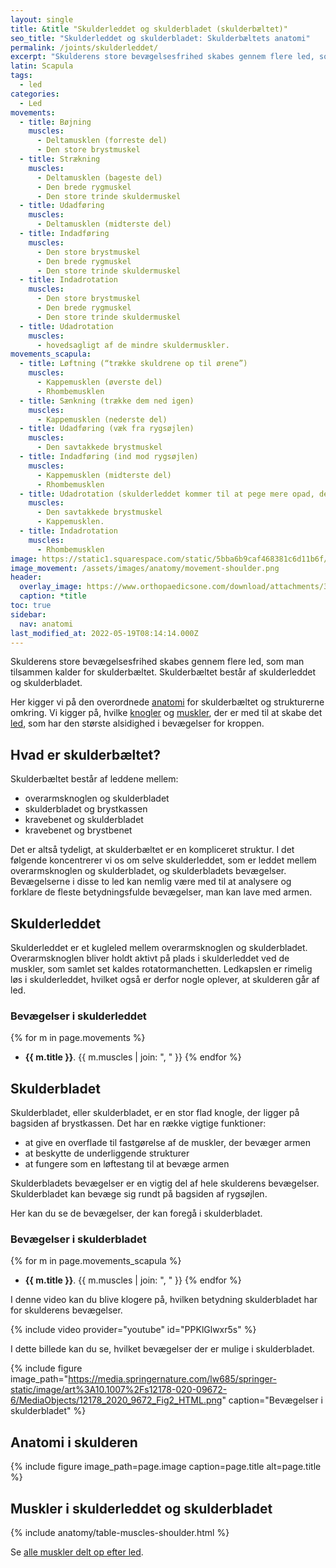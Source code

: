 ```yaml
---
layout: single
title: &title "Skulderleddet og skulderbladet (skulderbæltet)"
seo_title: "Skulderleddet og skulderbladet: Skulderbæltets anatomi"
permalink: /joints/skulderleddet/
excerpt: "Skulderens store bevægelsesfrihed skabes gennem flere led, som man tilsammen kalder for skulderbæltet, som består af skulderleddet og skulderbladet."
latin: Scapula
tags:
  - led
categories:
  - Led
movements:
  - title: Bøjning
    muscles:
      - Deltamusklen (forreste del)
      - Den store brystmuskel
  - title: Strækning
    muscles:
      - Deltamusklen (bageste del)
      - Den brede rygmuskel
      - Den store trinde skuldermuskel
  - title: Udadføring
    muscles:
      - Deltamusklen (midterste del)
  - title: Indadføring
    muscles:
      - Den store brystmuskel
      - Den brede rygmuskel
      - Den store trinde skuldermuskel
  - title: Indadrotation
    muscles:
      - Den store brystmuskel
      - Den brede rygmuskel
      - Den store trinde skuldermuskel
  - title: Udadrotation
    muscles:
      - hovedsagligt af de mindre skuldermuskler.
movements_scapula:
  - title: Løftning (“trække skuldrene op til ørene”)
    muscles:
      - Kappemusklen (øverste del)
      - Rhombemusklen
  - title: Sænkning (trække dem ned igen)
    muscles:
      - Kappemusklen (nederste del)
  - title: Udadføring (væk fra rygsøjlen)
    muscles:
      - Den savtakkede brystmuskel
  - title: Indadføring (ind mod rygsøjlen)
    muscles:
      - Kappemusklen (midterste del)
      - Rhombemusklen
  - title: Udadrotation (skulderleddet kommer til at pege mere opad, den nederste spids af skulderbladet kommer til at pege mere udad)
    muscles:
      - Den savtakkede brystmuskel
      - Kappemusklen.
  - title: Indadrotation
    muscles:
      - Rhombemusklen
image: https://static1.squarespace.com/static/5bba6b9caf468381c6d11b6f/5d33107d18cbd7000113d73a/5dad8ba351bf6e19d66acec1/1571863756133/acromion-process.jpg?format=2500w
image_movement: /assets/images/anatomy/movement-shoulder.png
header:
  overlay_image: https://www.orthopaedicsone.com/download/attachments/34800936/Little+Leaguer%27s+Shoulder_AP.jpg
  caption: *title
toc: true
sidebar:
  nav: anatomi
last_modified_at: 2022-05-19T08:14:14.000Z
---
```


Skulderens store bevægelsesfrihed skabes gennem flere led, som man tilsammen kalder for skulderbæltet. Skulderbæltet består af skulderleddet og skulderbladet.

Her kigger vi på den overordnede [anatomi](/anatomi/) for skulderbæltet og strukturerne omkring. Vi kigger på, hvilke [knogler](/knogler/) og [muskler](/muskler/), der er med til at skabe det [led](/led/), som har den største alsidighed i bevægelser for kroppen.

## Hvad er skulderbæltet?

Skulderbæltet består af leddene mellem:

- overarmsknoglen og skulderbladet
- skulderbladet og brystkassen
- kravebenet og skulderbladet
- kravebenet og brystbenet

Det er altså tydeligt, at skulderbæltet er en kompliceret struktur. I det følgende koncentrerer vi os om selve skulderleddet, som er leddet mellem overarmsknoglen og skulderbladet, og skulderbladets bevægelser. Bevægelserne i disse to led kan nemlig være med til at analysere og forklare de fleste betydningsfulde bevægelser, man kan lave med armen.

## Skulderleddet

Skulderleddet er et kugleled mellem overarmsknoglen og skulderbladet. Overarmsknoglen bliver holdt aktivt på plads i skulderleddet ved de muskler, som samlet set kaldes rotatormanchetten. Ledkapslen er rimelig løs i skulderleddet, hvilket også er derfor nogle oplever, at skulderen går af led.

### Bevægelser i skulderleddet

{% for m in page.movements %}
- **{{ m.title }}**.
  {{ m.muscles | join: ", " }}
{% endfor %}

## Skulderbladet

Skulderbladet, eller skulderbladet, er en stor flad knogle, der ligger på bagsiden af brystkassen. Det har en række vigtige funktioner:

- at give en overflade til fastgørelse af de muskler, der bevæger armen
- at beskytte de underliggende strukturer
- at fungere som en løftestang til at bevæge armen

Skulderbladets bevægelser er en vigtig del af hele skulderens bevægelser. Skulderbladet kan bevæge sig rundt på bagsiden af rygsøjlen.

Her kan du se de bevægelser, der kan foregå i skulderbladet.

### Bevægelser i skulderbladet

{% for m in page.movements_scapula %}

- **{{ m.title }}**.
 {{ m.muscles | join: ", " }}
{% endfor %}

I denne video kan du blive klogere på, hvilken betydning skulderbladet har for skulderens bevægelser.

{% include video provider="youtube" id="PPKlGlwxr5s" %}

I dette billede kan du se, hvilket bevægelser der er mulige i skulderbladet.

{% include figure image_path="https://media.springernature.com/lw685/springer-static/image/art%3A10.1007%2Fs12178-020-09672-6/MediaObjects/12178_2020_9672_Fig2_HTML.png" caption="Bevægelser i skulderbladet" %}

## Anatomi i skulderen

{% include figure image_path=page.image caption=page.title alt=page.title %}

## Muskler i skulderleddet og skulderbladet

{% include anatomy/table-muscles-shoulder.html %}

Se [alle muskler delt op efter led](/led/).
